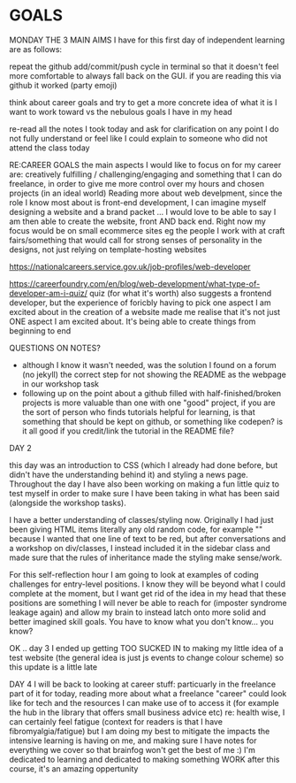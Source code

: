 # GOALS

MONDAY
THE 3 MAIN AIMS I have for this first day of independent learning are as follows:

repeat the github add/commit/push cycle in terminal so that it doesn't feel more comfortable to always fall back on the GUI. if you are reading this via github it worked (party emoji)

think about career goals and try to get a more concrete idea of what it is I want to work toward vs the nebulous goals I have in my head

re-read all the notes I took today and ask for clarification on any point I do not fully understand or feel like I could explain to someone who did not attend the class today

RE:CAREER GOALS
the main aspects I would like to focus on for my career are: creatively fulfilling / challenging/engaging and something that I can do freelance, in order to give me more control over my hours and chosen projects (in an ideal world)
Reading more about web develpment, since the role I know most about is front-end development, I can imagine myself designing a website and a brand packet ... I would love to be able to say I am then able to create the website, front AND back end. Right now my focus would be on small ecommerce sites eg the people I work with at craft fairs/something that would call for strong senses of personality in the designs, not just relying on template-hosting websites

https://nationalcareers.service.gov.uk/job-profiles/web-developer

https://careerfoundry.com/en/blog/web-development/what-type-of-developer-am-i-quiz/ quiz (for what it's worth) also suggests a frontend developer, but the experience of foricbly having to pick one aspect I am excited about in the creation of a website made me realise that it's not just ONE aspect I am excited about. It's being able to create things from beginning to end

QUESTIONS ON NOTES?

- although I know it wasn't needed, was the solution I found on a forum (no jekyll) the correct step for not showing the README as the webpage in our workshop task
- following up on the point about a github filled with half-finished/broken projects is more valuable than one with one "good" project, if you are the sort of person who finds tutorials helpful for learning, is that something that should be kept on github, or something like codepen? is it all good if you credit/link the tutorial in the README file?


DAY 2

this day was an introduction to CSS (which I already had done before, but didn't have the understanding behind it) and styling a news page. Throughout the day I have also been working on making a fun little quiz to test myself in order to make sure I have been taking in what has been said (alongside the workshop tasks). 

I have a better understanding of classes/styling now. Originally I had just been giving HTML items literally any old random code, for example "<ad>" because I wanted that one line of text to be red, but after conversations and a workshop on div/classes, I instead included it in the sidebar class and made sure that the rules of inheritance made the styling make sense/work. 

For this self-reflection hour I am going to look at examples of coding challenges for entry-level positions. I know they will be beyond what I could complete at the moment, but I want get rid of the idea in my head that these positions are something I will never be able to reach for (imposter syndrome leakage again) and allow my brain to instead latch onto more solid and better imagined skill goals. You have to know what you don't know... you know? 


OK .. day 3 I ended up getting TOO SUCKED IN to making my little idea of a test website (the general idea is just js events to change colour scheme) so this update is a little late

DAY 4 I will be back to looking at career stuff: particuarly in the freelance part of it for today, reading more about what a freelance "career" could look like for tech and the resources I can make use of to access it (for example the hub in the library that offers small business advice etc) 
re: health wise, I can certainly feel fatigue (context for readers is that I have fibromyalgia/fatigue) but I am doing my best to mitigate the impacts the intensive learning is having on me, and making sure I have notes for everything we cover so that brainfog won't get the best of me :) I'm dedicated to learning and dedicated to making something WORK after this course, it's an amazing oppertunity 
